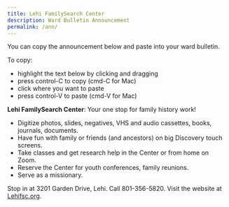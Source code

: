 ```yaml
---
title: Lehi FamilySearch Center
description: Ward Bulletin Announcement
permalink: /ann/
---
```

You can copy the announcement below and paste into your ward bulletin.

To copy:

* highlight the text below by clicking and dragging
* press control-C to copy (cmd-C for Mac)
* click where you want to paste
* press control-V to paste (cmd-V for Mac)


**Lehi FamilySearch Center**: Your one stop for family history work!

* Digitize photos, slides, negatives, VHS and audio cassettes, books, journals, documents.
* Have fun with family or friends (and ancestors) on big Discovery touch screens.
* Take classes and get research help in the Center or from home on Zoom.
* Reserve the Center for youth conferences, family reunions.
* Serve as a missionary.

Stop in at 3201 Garden Drive, Lehi. Call 801-356-5820. Visit the website at [Lehifsc.org](https://lehifsc.org).
